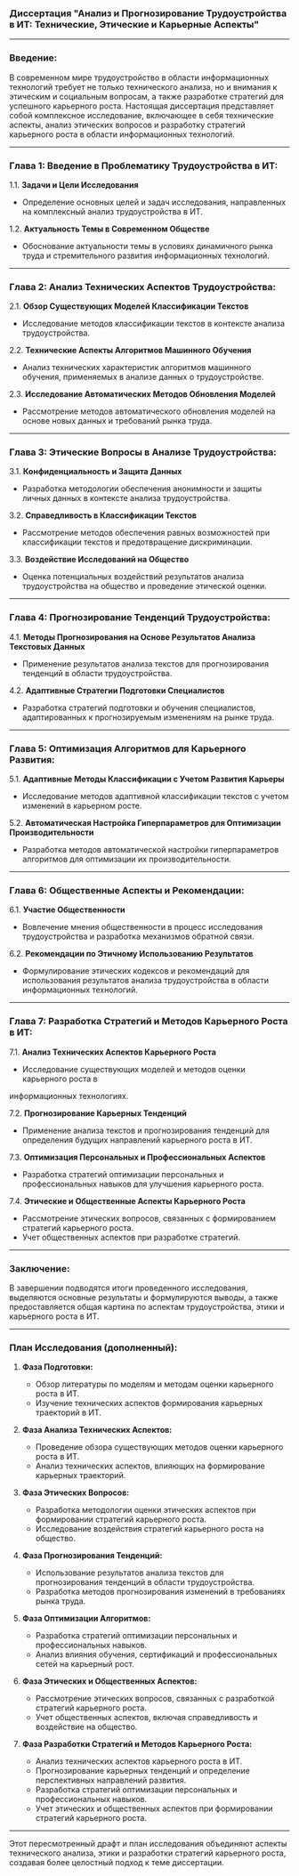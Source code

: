 ### Диссертация "Анализ и Прогнозирование Трудоустройства в ИТ: Технические, Этические и Карьерные Аспекты"

---

### Введение:

В современном мире трудоустройство в области информационных технологий требует не только технического анализа, но и внимания к этическим и социальным вопросам, а также разработке стратегий для успешного карьерного роста. Настоящая диссертация представляет собой комплексное исследование, включающее в себя технические аспекты, анализ этических вопросов и разработку стратегий карьерного роста в области информационных технологий.

---

### Глава 1: Введение в Проблематику Трудоустройства в ИТ:

1.1. **Задачи и Цели Исследования**
   - Определение основных целей и задач исследования, направленных на комплексный анализ трудоустройства в ИТ.

1.2. **Актуальность Темы в Современном Обществе**
   - Обоснование актуальности темы в условиях динамичного рынка труда и стремительного развития информационных технологий.

---

### Глава 2: Анализ Технических Аспектов Трудоустройства:

2.1. **Обзор Существующих Моделей Классификации Текстов**
   - Исследование методов классификации текстов в контексте анализа трудоустройства.

2.2. **Технические Аспекты Алгоритмов Машинного Обучения**
   - Анализ технических характеристик алгоритмов машинного обучения, применяемых в анализе данных о трудоустройстве.

2.3. **Исследование Автоматических Методов Обновления Моделей**
   - Рассмотрение методов автоматического обновления моделей на основе новых данных и требований рынка труда.

---

### Глава 3: Этические Вопросы в Анализе Трудоустройства:

3.1. **Конфиденциальность и Защита Данных**
   - Разработка методологии обеспечения анонимности и защиты личных данных в контексте анализа трудоустройства.

3.2. **Справедливость в Классификации Текстов**
   - Рассмотрение методов обеспечения равных возможностей при классификации текстов и предотвращение дискриминации.

3.3. **Воздействие Исследований на Общество**
   - Оценка потенциальных воздействий результатов анализа трудоустройства на общество и проведение этической оценки.

---

### Глава 4: Прогнозирование Тенденций Трудоустройства:

4.1. **Методы Прогнозирования на Основе Результатов Анализа Текстовых Данных**
   - Применение результатов анализа текстов для прогнозирования тенденций в области трудоустройства.

4.2. **Адаптивные Стратегии Подготовки Специалистов**
   - Разработка стратегий подготовки и обучения специалистов, адаптированных к прогнозируемым изменениям на рынке труда.

---

### Глава 5: Оптимизация Алгоритмов для Карьерного Развития:

5.1. **Адаптивные Методы Классификации с Учетом Развития Карьеры**
   - Исследование методов адаптивной классификации текстов с учетом изменений в карьерном росте.

5.2. **Автоматическая Настройка Гиперпараметров для Оптимизации Производительности**
   - Разработка методов автоматической настройки гиперпараметров алгоритмов для оптимизации их производительности.

---

### Глава 6: Общественные Аспекты и Рекомендации:

6.1. **Участие Общественности**
   - Вовлечение мнения общественности в процесс исследования трудоустройства и разработка механизмов обратной связи.

6.2. **Рекомендации по Этичному Использованию Результатов**
   - Формулирование этических кодексов и рекомендаций для использования результатов анализа трудоустройства в области информационных технологий.

---

### Глава 7: Разработка Стратегий и Методов Карьерного Роста в ИТ:

7.1. **Анализ Технических Аспектов Карьерного Роста**
   - Исследование существующих моделей и методов оценки карьерного роста в

 информационных технологиях.

7.2. **Прогнозирование Карьерных Тенденций**
   - Применение анализа текстов и прогнозирования тенденций для определения будущих направлений карьерного роста в ИТ.

7.3. **Оптимизация Персональных и Профессиональных Аспектов**
   - Разработка стратегий оптимизации персональных и профессиональных навыков для улучшения карьерного роста.

7.4. **Этические и Общественные Аспекты Карьерного Роста**
   - Рассмотрение этических вопросов, связанных с формированием стратегий карьерного роста.
   - Учет общественных аспектов при разработке стратегий.

---

### Заключение:

В завершении подводятся итоги проведенного исследования, выделяются основные результаты и формулируются выводы, а также предоставляется общая картина по аспектам трудоустройства, этики и карьерного роста в ИТ.

---

### План Исследования (дополненный):

1. **Фаза Подготовки:**
   - Обзор литературы по моделям и методам оценки карьерного роста в ИТ.
   - Изучение технических аспектов формирования карьерных траекторий в ИТ.

2. **Фаза Анализа Технических Аспектов:**
   - Проведение обзора существующих методов оценки карьерного роста в ИТ.
   - Анализ технических аспектов, влияющих на формирование карьерных траекторий.

3. **Фаза Этических Вопросов:**
   - Разработка методологии оценки этических аспектов при формировании стратегий карьерного роста.
   - Исследование воздействия стратегий карьерного роста на общество.

4. **Фаза Прогнозирования Тенденций:**
   - Использование результатов анализа текстов для прогнозирования тенденций в области трудоустройства.
   - Разработка методов прогнозирования изменений в требованиях рынка труда.

5. **Фаза Оптимизации Алгоритмов:**
   - Разработка стратегий оптимизации персональных и профессиональных навыков.
   - Анализ влияния обучения, сертификаций и профессиональных сетей на карьерный рост.

6. **Фаза Этических и Общественных Аспектов:**
   - Рассмотрение этических вопросов, связанных с разработкой стратегий карьерного роста.
   - Учет общественных аспектов, включая справедливость и воздействие на общество.

7. **Фаза Разработки Стратегий и Методов Карьерного Роста:**
   - Анализ технических аспектов карьерного роста в ИТ.
   - Прогнозирование карьерных тенденций и определение перспективных направлений развития.
   - Разработка стратегий оптимизации персональных и профессиональных навыков.
   - Учет этических и общественных аспектов при формировании стратегий карьерного роста.

---

Этот пересмотренный драфт и план исследования объединяют аспекты технического анализа, этики и разработки стратегий карьерного роста, создавая более целостный подход к теме диссертации.
